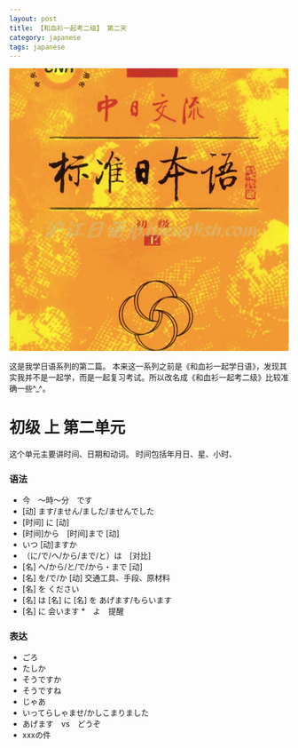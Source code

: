 ```yaml
---
layout: post
title: 【和血衫一起考二级】 第二天
category: japanese
tags: japanese
---
```


![](/assets/img/japanese.jpg)

这是我学日语系列的第二篇。 本来这一系列之前是《和血衫一起学日语》，发现其实我并不是一起学，而是一起复习考试。所以改名成《和血衫一起考二级》比较准确一些^_^。
    
# 初级 上  第二单元

这个单元主要讲时间、日期和动词。
时间包括年月日、星、小时、

### 语法

* 今　〜時〜分　です
* [动] ます/ません/ました/ませんでした
* [时间] に [动]
* [时间]から　[时间]まで [动]
* いつ [动]ますか
* （に/で/へ/から/まで/と）は　[对比]
* [名] へ/から/と/で/から・まで [动]
* [名] を/で/か [动] 交通工具、手段、原材料
* [名] を ください
* [名] は [名] に [名] を あげます/もらいます
* [名] に 会います
*　よ　提醒

### 表达

* ごろ
* たしか
* そうですか
* そうですね
* じゃあ
* いってらしゃませ/かしこまりました
* あげます　vs　どうぞ
* xxxの件